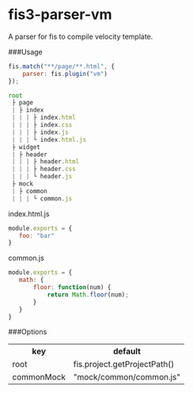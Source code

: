 # fis3-parser-vm
A parser for fis to compile velocity template.

###Usage
```javascript
fis.match("**/page/**.html", {
    parser: fis.plugin("vm")
});
```

```javascript
root
 ├ page
 | ├ index 
 | | | ├ index.html 
 | | | ├ index.css
 | | | ├ index.js
 | | | └ index.html.js
 ├ widget
 | ├ header 
 | | | ├ header.html 
 | | | ├ header.css
 | | | └ header.js
 ├ mock
 | ├ common
 | | | └ common.js
 ```
index.html.js
 ```javascript
module.exports = {
	foo: "bar"
}
```
common.js
 ```javascript
module.exports = {
	math: {
		floor: function(num) {
			return Math.floor(num);
		}
	}
}
```
###Options
<table>
    <tr>
      <th>key</th>
      <th>default</th>
    </tr>
    <tr>
      <td>root</td>
      <td>fis.project.getProjectPath()</td>
    </tr>
    <tr>
      <td>commonMock</td>
      <td>"mock/common/common.js"</td>
    </tr>
</table>

